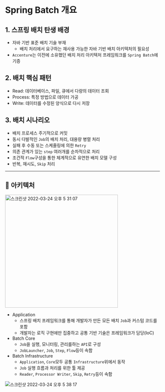 # Spring Batch 개요
## 1. 스프링 배치 탄생 배경
- 자바 기반 표준 배치 기술 부재
	- 배치 처리에서 요구하는 재사용 가능한 자바 기반 배치 아키텍처의 필요성
- `Accenture`는 이전에 소유했던 배치 처리 아키텍처 프레임워크를 `Spring Batch`에 기증


## 2. 배치 핵심 패턴
- Read: 데이터베이스, 파일, 큐에서 다량의 데이터 조회
- Process: 특정 방법으로 데이터 가공
- Write: 데이터를 수정된 양식으로 다시 저장


## 3. 배치 시나리오
- 배치 프로세스 주기적으로 커밋
- 동시 다발적인 `Job`의 배치 처리, 대용량 병렬 처리
- 실패 후 수동 또는 스케줄링에 의한 `Retry`
- 의존 관계가 있는 `step` 여러개를 순차적으로 처리
- 조건적 `Flow`구성을 통한 체계적으로 유연한 배치 모델 구성
- 반복, 재시도, `Skip` 처리


---

## 🌱 아키텍처

<img width="367" alt="스크린샷 2022-03-24 오후 5 31 07" src="https://user-images.githubusercontent.com/60773356/159940746-c73554dd-e8da-4667-a555-f8946a28fb41.png">

- Application
	- 스프링 배치 프레임워크를 통해 개발자가 만든 모든 배치 `Job`과 커스텀 코드를 포함
	- 개발자는 로직 구현에만 집중하고 공통 기반 기술은 프레임워크가 담당(IoC)
- Batch Core
	- `Job`을 실행, 모니터링, 관리를하는 `API`로 구성
	- `JobLauncher`, `Job`, `Step`, `Flow`등이 속함
- Batch Infrastructure
	- `Application`, `Core`모두 공통 `Infrastructure`위에서 동작
	- `Job` 실행 흐름과 처리를 위한 툴 제공
	- `Reader`, `Processor Writer`, `Skip`, `Retry`등이 속함

![스크린샷 2022-03-24 오후 5 38 17](https://user-images.githubusercontent.com/60773356/159940786-a9f8268d-d7ac-477a-abad-e84ecaa4ad6d.png)
